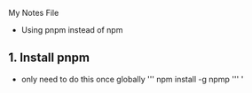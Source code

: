 My Notes File

- Using pnpm instead of npm 

## 1. Install pnpm
- only need to do this once globally
'''
npm install -g npmp
'''
'